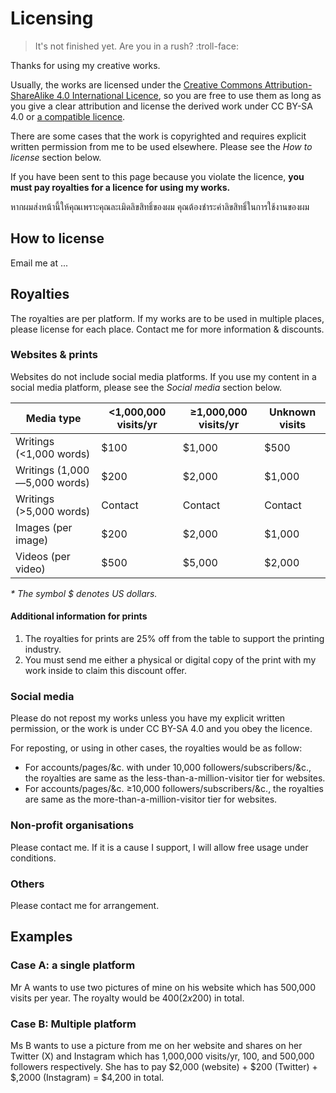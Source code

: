 # Licensing

> It's not finished yet. Are you in a rush? :troll-face:

Thanks for using my creative works.

Usually, the works are licensed under the [Creative Commons Attribution-ShareAlike 4.0 International Licence](https://creativecommons.org/licenses/by-sa/4.0/), so you are free to use them as long as you give a clear attribution and license the derived work under CC BY-SA 4.0 or [a compatible licence](https://creativecommons.org/share-your-work/licensing-considerations/compatible-licenses/).

There are some cases that the work is copyrighted and requires explicit written permission from me to be used elsewhere. Please see the *How to license* section below.

If you have been sent to this page because you violate the licence, **you must pay royalties for a licence for using my works.**

หากผมส่งหน้านี้ให้คุณเพราะคุณละเมิดลิขสิทธิ์ของผม คุณต้องชำระค่าลิขสิทธิ์ในการใช้งานของผม

## How to license

Email me at ...

## Royalties

The royalties are per platform. If my works are to be used in multiple places, please license for each place. Contact me for more information & discounts.

### Websites & prints

Websites do not include social media platforms. If you use my content in a social media platform, please see the *Social media* section below.

<!-- Maybe we can use tiers and explain how to find a tier below -->

| Media type | <1,000,000 visits/yr | ≥1,000,000 visits/yr | Unknown visits |
|---|---|---|---|
| Writings (<1,000 words) | $100 | $1,000 | $500 |
| Writings (1,000—5,000 words) | $200 | $2,000 | $1,000 |
| Writings (>5,000 words) | Contact | Contact | Contact |
| Images (per image) | $200 | $2,000 | $1,000 |
| Videos (per video) | $500 | $5,000 | $2,000 |

*\* The symbol $ denotes US dollars.*

#### Additional information for prints

1. The royalties for prints are 25% off from the table to support the printing industry.
2. You must send me either a physical or digital copy of the print with my work inside to claim this discount offer.

### Social media

Please do not repost my works unless you have my explicit written permission, or the work is under CC BY-SA 4.0 and you obey the licence.

For reposting, or using in other cases, the royalties would be as follow:

- For accounts/pages/&c. with under 10,000 followers/subscribers/&c., the royalties are same as the less-than-a-million-visitor tier for websites.
- For accounts/pages/&c. ≥10,000 followers/subscribers/&c., the royalties are same as the more-than-a-million-visitor tier for websites.

### Non-profit organisations

Please contact me. If it is a cause I support, I will allow free usage under conditions.

### Others

Please contact me for arrangement.

## Examples

### Case A: a single platform

Mr A wants to use two pictures of mine on his website which has 500,000 visits per year. The royalty would be $400 (2x$200) in total.

### Case B: Multiple platform

Ms B wants to use a picture from me on her website and shares on her Twitter (X) and Instagram which has 1,000,000 visits/yr, 100, and 500,000 followers respectively. She has to pay $2,000 (website) + $200 (Twitter) + $,2000 (Instagram) = $4,200 in total.
